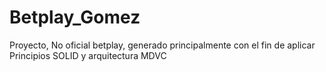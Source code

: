 # Betplay_Gomez
Proyecto, No oficial betplay, generado principalmente con el fin de aplicar Principios SOLID y arquitectura MDVC
